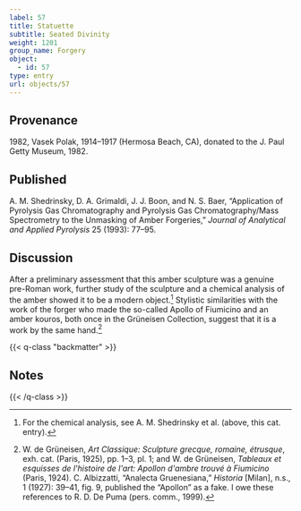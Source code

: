 ```yaml
---
label: 57
title: Statuette
subtitle: Seated Divinity
weight: 1201
group_name: Forgery
object:
  - id: 57
type: entry
url: objects/57
---
```


## Provenance

1982, Vasek Polak, 1914–1917 (Hermosa Beach, CA), donated to the J. Paul Getty Museum, 1982.

## Published

A. M. Shedrinsky, D. A. Grimaldi, J. J. Boon, and N. S. Baer, “Application of Pyrolysis Gas Chromatography and Pyrolysis Gas Chromatography/Mass Spectrometry to the Unmasking of Amber Forgeries,” *Journal of Analytical and Applied Pyrolysis* 25 (1993): 77–95.

## Discussion

After a preliminary assessment that this amber sculpture was a genuine pre-Roman work, further study of the sculpture and a chemical analysis of the amber showed it to be a modern object.[^1] Stylistic similarities with the work of the forger who made the so-called Apollo of Fiumicino and an amber kouros, both once in the Grüneisen Collection, suggest that it is a work by the same hand.[^2]

{{< q-class "backmatter" >}}
## Notes
{{< /q-class >}}

[^1]: For the chemical analysis, see A. M. Shedrinsky et al. (above, this cat. entry).

[^2]: W. de Grüneisen, *Art Classique: Sculpture grecque, romaine, étrusque*, exh. cat. (Paris, 1925), pp. 1–3, pl. 1; and W. de Grüneisen, *Tableaux et esquisses de l'histoire de l'art: Apollon d'ambre trouvé à Fiumicino* (Paris, 1924). C. Albizzatti, “Analecta Gruenesiana,” *Historia* [Milan], n.s., 1 (1927): 39–41, fig. 9, published the “Apollon” as a fake. I owe these references to R. D. De Puma (pers. comm., 1999).
